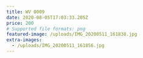 ```yaml
---
title: WV 0009
date: 2020-08-05T17:03:33.205Z
price: 200
# Supported file formats: png
featured-image: /uploads/IMG_20200511_161838.jpg
extra-images:
  - /uploads/IMG_20200511_161856.jpg
---
```

